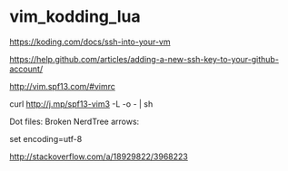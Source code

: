 # vim_kodding_lua

https://koding.com/docs/ssh-into-your-vm

https://help.github.com/articles/adding-a-new-ssh-key-to-your-github-account/


http://vim.spf13.com/#vimrc

curl http://j.mp/spf13-vim3 -L -o - | sh



Dot files: 
  Broken NerdTree arrows:
  
  set encoding=utf-8

http://stackoverflow.com/a/18929822/3968223
